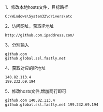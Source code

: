 1、修改本地hosts文件，目标路径

```
C:\Windows\System32\drivers\etc
```

2、访问网址，获取IP地址

```
http://github.com.ipaddress.com/
```

3、分别输入

```
github.com
github.global.ssl.fastly.net
```

4、获取对应的IP地址

```
140.82.113.4
199.232.69.194
```

5、修改hosts文件,增加两行即可

```
github.com 140.82.113.4
github.global.ssl.fastly.net 199.232.69.194
```

